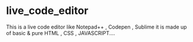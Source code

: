 # live_code_editor
This is a live code editor like Notepad++ , Codepen , Sublime it is made up of basic & pure HTML , CSS , JAVASCRIPT....
